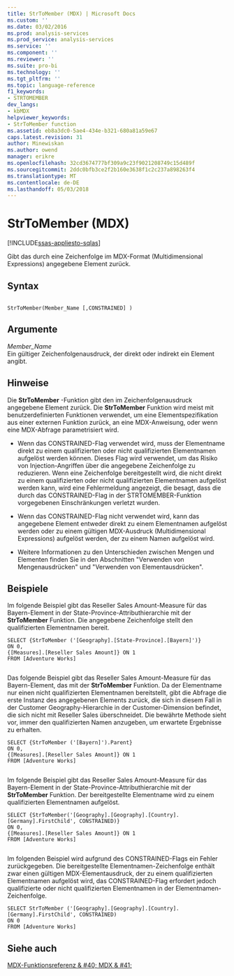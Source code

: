 ```yaml
---
title: StrToMember (MDX) | Microsoft Docs
ms.custom: ''
ms.date: 03/02/2016
ms.prod: analysis-services
ms.prod_service: analysis-services
ms.service: ''
ms.component: ''
ms.reviewer: ''
ms.suite: pro-bi
ms.technology: ''
ms.tgt_pltfrm: ''
ms.topic: language-reference
f1_keywords:
- STRTOMEMBER
dev_langs:
- kbMDX
helpviewer_keywords:
- StrToMember function
ms.assetid: eb8a3dc0-5ae4-434e-b321-680a81a59e67
caps.latest.revision: 31
author: Minewiskan
ms.author: owend
manager: erikre
ms.openlocfilehash: 32cd3674777bf309a9c23f9021208749c15d489f
ms.sourcegitcommit: 2ddc0bfb3ce2f2b160e3638f1c2c237a898263f4
ms.translationtype: MT
ms.contentlocale: de-DE
ms.lasthandoff: 05/03/2018
---
```

# <a name="strtomember-mdx"></a>StrToMember (MDX)
[!INCLUDE[ssas-appliesto-sqlas](../includes/ssas-appliesto-sqlas.md)]

  Gibt das durch eine Zeichenfolge im MDX-Format (Multidimensional Expressions) angegebene Element zurück.  
  
## <a name="syntax"></a>Syntax  
  
```  
  
StrToMember(Member_Name [,CONSTRAINED] )   
```  
  
## <a name="arguments"></a>Argumente  
 *Member_Name*  
 Ein gültiger Zeichenfolgenausdruck, der direkt oder indirekt ein Element angibt.  
  
## <a name="remarks"></a>Hinweise  
 Die **StrToMember** -Funktion gibt den im Zeichenfolgenausdruck angegebene Element zurück. Die **StrToMember** Funktion wird meist mit benutzerdefinierten Funktionen verwendet, um eine Elementspezifikation aus einer externen Funktion zurück, an eine MDX-Anweisung, oder wenn eine MDX-Abfrage parametrisiert wird.  
  
-   Wenn das CONSTRAINED-Flag verwendet wird, muss der Elementname direkt zu einem qualifizierten oder nicht qualifizierten Elementnamen aufgelöst werden können. Dieses Flag wird verwendet, um das Risiko von Injection-Angriffen über die angegebene Zeichenfolge zu reduzieren. Wenn eine Zeichenfolge bereitgestellt wird, die nicht direkt zu einem qualifizierten oder nicht qualifizierten Elementnamen aufgelöst werden kann, wird eine Fehlermeldung angezeigt, die besagt, dass die durch das CONSTRAINED-Flag in der STRTOMEMBER-Funktion vorgegebenen Einschränkungen verletzt wurden.  
  
-   Wenn das CONSTRAINED-Flag nicht verwendet wird, kann das angegebene Element entweder direkt zu einem Elementnamen aufgelöst werden oder zu einem gültigen MDX-Ausdruck (Multidimensional Expressions) aufgelöst werden, der zu einem Namen aufgelöst wird.  
  
-   Weitere Informationen zu den Unterschieden zwischen Mengen und Elementen finden Sie in den Abschnitten "Verwenden von Mengenausdrücken" und "Verwenden von Elementausdrücken".  
  
## <a name="examples"></a>Beispiele  
 Im folgende Beispiel gibt das Reseller Sales Amount-Measure für das Bayern-Element in der State-Province-Attributhierarchie mit der **StrToMember** Funktion. Die angegebene Zeichenfolge stellt den qualifizierten Elementnamen bereit.  
  
```  
SELECT {StrToMember ('[Geography].[State-Province].[Bayern]')}  
ON 0,  
{[Measures].[Reseller Sales Amount]} ON 1  
FROM [Adventure Works]  
  
```  
  
 Das folgende Beispiel gibt das Reseller Sales Amount-Measure für das Bayern-Element, das mit der **StrToMember** Funktion. Da der Elementname nur einen nicht qualifizierten Elementnamen bereitstellt, gibt die Abfrage die erste Instanz des angegebenen Elements zurück, die sich in diesem Fall in der Customer Geography-Hierarchie in der Customer-Dimension befindet, die sich nicht mit Reseller Sales überschneidet. Die bewährte Methode sieht vor, immer den qualifizierten Namen anzugeben, um erwartete Ergebnisse zu erhalten.  
  
```  
SELECT {StrToMember ('[Bayern]').Parent}  
ON 0,  
{[Measures].[Reseller Sales Amount]} ON 1  
FROM [Adventure Works]  
  
```  
  
 Im folgende Beispiel gibt das Reseller Sales Amount-Measure für das Bayern-Element in der State-Province-Attributhierarchie mit der **StrToMember** Funktion. Der bereitgestellte Elementname wird zu einem qualifizierten Elementnamen aufgelöst.  
  
```  
SELECT {StrToMember('[Geography].[Geography].[Country].[Germany].FirstChild', CONSTRAINED)}  
ON 0,  
{[Measures].[Reseller Sales Amount]} ON 1  
FROM [Adventure Works]  
  
```  
  
 Im folgenden Beispiel wird aufgrund des CONSTRAINED-Flags ein Fehler zurückgegeben. Die bereitgestellte Elementnamen-Zeichenfolge enthält zwar einen gültigen MDX-Elementausdruck, der zu einem qualifizierten Elementnamen aufgelöst wird, das CONSTRAINED-Flag erfordert jedoch qualifizierte oder nicht qualifizierten Elementnamen in der Elementnamen-Zeichenfolge.  
  
```  
SELECT StrToMember ('[Geography].[Geography].[Country].[Germany].FirstChild', CONSTRAINED)  
ON 0  
FROM [Adventure Works]  
```  
  
## <a name="see-also"></a>Siehe auch  
 [MDX-Funktionsreferenz & #40; MDX & #41;](../mdx/mdx-function-reference-mdx.md)  
  
  

